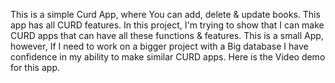 This is a simple Curd App, where You can add, delete & update books. This app has all CURD features.
In this project, I'm trying to show that I can make CURD apps that can have all these functions & features. This is a small App, however, If I need to work on a bigger project with a Big database  I have confidence in my ability to make similar CURD apps. Here is the Video demo for this app.
  